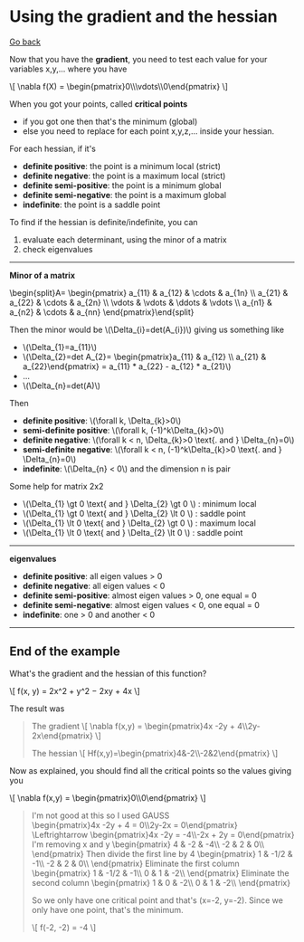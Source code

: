 # Using the gradient and the hessian

[Go back](..)

Now that you have the **gradient**, you need to test
each value for your variables x,y,... where you have

<p>
\[ \nabla f(X) = \begin{pmatrix}0\\\vdots\\0\end{pmatrix} \] 
</p>

When you got your points, called **critical points**

* if you got one then that's the minimum (global)
* else you need to replace for each point x,y,z,...
inside your hessian. 

For each hessian, if it's

* **definite positive**: the point is a minimum local (strict)
* **definite negative**: the point is a maximum local (strict)
* **definite semi-positive**: the point is a minimum global
* **definite semi-negative**: the point is a maximum global
* **indefinite**: the point is a saddle point

To find if the hessian is definite/indefinite, you can

1. evaluate each determinant, using the minor of a matrix
2. check eigenvalues

<hr class="sr">

**Minor of a matrix**

<p>
\begin{split}A= \begin{pmatrix}
        a_{11} & a_{12} & \cdots & a_{1n} \\
        a_{21} & a_{22} & \cdots & a_{2n} \\
        \vdots & \vdots & \ddots & \vdots \\
        a_{n1} & a_{n2} & \cdots & a_{nn}
 \end{pmatrix}\end{split}
</p>

<div>
Then the minor would be
<span>\(\Delta_{i}=det(A_{i})\)</span>
giving us something like
<ul>
<li>\(\Delta_{1}=a_{11}\)</li>
<li>\(\Delta_{2}=det A_{2}= \begin{pmatrix}a_{11} & a_{12} \\ a_{21} & a_{22}\end{pmatrix} = a_{11} * a_{22} - a_{12} * a_{21}\)</li>
<li>...</li>
<li>\(\Delta_{n}=det(A)\)</li>
</ul>
</div>

Then

<ul>
    <li><b>definite positive</b>: <span>\(\forall k, \Delta_{k}>0\)</span></li>
    <li><b>semi-definite positive</b>: <span>\(\forall k, (-1)^k\Delta_{k}>0\)</span></li>
    <li><b>definite negative</b>: <span>\(\forall k < n, \Delta_{k}>0 \text{. and } \Delta_{n}=0\)</span></li>
    <li><b>semi-definite negative</b>: <span>\(\forall k < n, (-1)^k\Delta_{k}>0 \text{. and } \Delta_{n}=0\)</span></li>
    <li><b>indefinite</b>: <span>\(\Delta_{n} < 0\)</span> and the dimension n is pair</li>
</ul>

Some help for matrix 2x2

<ul>
    <li>\(\Delta_{1} \gt 0 \text{ and } \Delta_{2} \gt 0 \) : minimum local</li>
    <li>\(\Delta_{1} \gt 0 \text{ and } \Delta_{2} \lt 0 \) : saddle point</li>
    <li>\(\Delta_{1} \lt 0 \text{ and } \Delta_{2} \gt 0 \) : maximum local</li>
    <li>\(\Delta_{1} \lt 0 \text{ and } \Delta_{2} \lt 0 \) : saddle point</li>
</ul>

<hr class="sl">

**eigenvalues**

* **definite positive**: all eigen values > 0
* **definite negative**: all eigen values < 0
* **definite semi-positive**: almost eigen values > 0, one equal = 0
* **definite semi-negative**: almost eigen values < 0, one equal = 0
* **indefinite**: one > 0 and another < 0

<hr class="sr">

## End of the example

What's the gradient and the hessian
of this function?
<p>
\[
f(x, y) = 2x^2 + y^2 − 2xy + 4x
\]
</p>

The result was

<blockquote class="spoiler">
<p>The gradient
\[ \nabla f(x,y) = \begin{pmatrix}4x -2y + 4\\2y-2x\end{pmatrix} \] </p>

<p>The hessian
\[ Hf(x,y)=\begin{pmatrix}4&-2\\-2&2\end{pmatrix} \]
</p>
</blockquote>

Now as explained, you should find all the critical
points so the values giving you 

<p>
\[ \nabla f(x,y) = \begin{pmatrix}0\\0\end{pmatrix} \] 
</p>

<blockquote class="spoiler">
I'm not good at this so I used GAUSS
<div class="overflow-auto mathjax_process">
\begin{pmatrix}4x -2y + 4 = 0\\2y-2x = 0\end{pmatrix}
\Leftrightarrow
\begin{pmatrix}4x -2y = -4\\-2x + 2y = 0\end{pmatrix}
I'm removing x and y
\begin{pmatrix}
4 & -2 & -4\\
-2 & 2 & 0\\
\end{pmatrix}
Then divide the first line by 4
\begin{pmatrix}
1 & -1/2 & -1\\
-2 & 2 & 0\\
\end{pmatrix}
Eliminate the first column
\begin{pmatrix}
1 & -1/2 & -1\\
0 & 1 & -2\\
\end{pmatrix}
Eliminate the second column
\begin{pmatrix}
1 & 0 & -2\\
0 & 1 & -2\\
\end{pmatrix}
</div>

So we only have one critical point and that's
(x=-2, y=-2). Since we only have one point, that's
the minimum.

<p>
\[
f(-2, -2) = -4
\]
</p>
</blockquote>